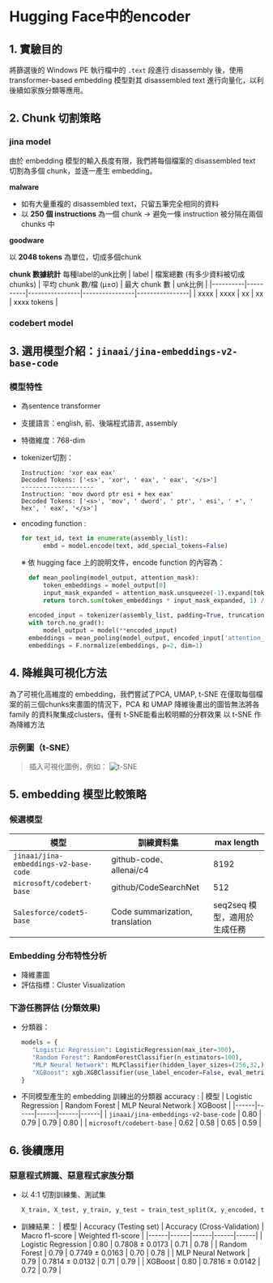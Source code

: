 # Hugging Face中的encoder

## 1. 實驗目的

將篩選後的 Windows PE 執行檔中的 `.text` 段進行 disassembly 後，使用 transformer-based embedding 模型對其 disassembled text 進行向量化，以利後續如家族分類等應用。

## 2. Chunk 切割策略
### jina model
由於 embedding 模型的輸入長度有限，我們將每個檔案的 disassembled text 切割為多個 chunk，並逐一產生 embedding。

**malware**

- 如有大量重複的 disassembled text，只留五筆完全相同的資料
- 以 **250 個 instructions** 為一個 chunk -> 避免一條 instruction 被分隔在兩個 chunks 中

**goodware**

以 **2048 tokens** 為單位，切成多個chunk

**chunk 數據統計**
每種label的unk比例
| label | 檔案總數 (有多少資料被切成chunks) | 平均 chunk 數/檔 (μ±σ) | 最大 chunk 數 | unk比例 |
|----------|----------|----------------|----------------|----------------|
| xxxx     | xxxx     | xx             | xx             | xxxx tokens    |

### codebert model

## 3. 選用模型介紹：`jinaai/jina-embeddings-v2-base-code`

### 模型特性
- 為sentence transformer
- 支援語言：english, 前、後端程式語言, assembly
- 特徵維度：768-dim
- tokenizer切割：
  ```text
  Instruction: 'xor eax eax'
  Decoded Tokens: ['<s>', 'xor', ' eax', ' eax', '</s>']
  --------------------
  Instruction: 'mov dword ptr esi + hex eax'
  Decoded Tokens: ['<s>', 'mov', ' dword', ' ptr', ' esi', ' +', ' hex', ' eax', '</s>']
  ```
- encoding function :
  ```python
  for text_id, text in enumerate(assembly_list):
        embd = model.encode(text, add_special_tokens=False)
  ```
  ※ 依 hugging face 上的說明文件，encode function 的內容為：
  
  ```python
    def mean_pooling(model_output, attention_mask):
        token_embeddings = model_output[0]
        input_mask_expanded = attention_mask.unsqueeze(-1).expand(token_embeddings.size()).float()
        return torch.sum(token_embeddings * input_mask_expanded, 1) / torch.clamp(input_mask_expanded.sum(1), min=1e-9)
    
    encoded_input = tokenizer(assembly_list, padding=True, truncation=True, return_tensors='pt')
    with torch.no_grad():
        model_output = model(**encoded_input)
    embeddings = mean_pooling(model_output, encoded_input['attention_mask'])
    embeddings = F.normalize(embeddings, p=2, dim=1)
    ```

## 4. 降維與可視化方法

為了可視化高維度的 embedding，我們嘗試了PCA, UMAP, t-SNE
在僅取每個檔案的前三個chunks來畫圖的情況下，PCA 和 UMAP 降維後畫出的圖皆無法將各 family 的資料聚集成clusters，僅有 t-SNE能看出較明顯的分群效果 
以 t-SNE 作為降維方法

### 示例圖（t-SNE）

> 插入可視化圖例，例如：
> ![t-SNE](./tsne_example.png)

## 5. embedding 模型比較策略

### 候選模型
| 模型 | 訓練資料集 | max length |
|------|------|------|
| `jinaai/jina-embeddings-v2-base-code` | github-code、allenai/c4 | 8192 |
| `microsoft/codebert-base` | github/CodeSearchNet | 512 |
| `Salesforce/codet5-base` | Code summarization, translation | seq2seq 模型，適用於生成任務 |

  ### Embedding 分布特性分析

- 降維畫圖
- 評估指標：Cluster Visualization

### 下游任務評估 (分類效果)

- 分類器：
   ```python
  models = {
      "Logistic Regression": LogisticRegression(max_iter=300),
      "Random Forest": RandomForestClassifier(n_estimators=100),
      "MLP Neural Network": MLPClassifier(hidden_layer_sizes=(256,32,), max_iter=500, early_stopping=True),
      "XGBoost": xgb.XGBClassifier(use_label_encoder=False, eval_metric='mlogloss')
  }
  ```
- 不同模型產生的 embedding 訓練出的分類器 accuracy :
  | 模型 | Logistic Regression | Random Forest | MLP Neural Network | XGBoost |
  |------|------|------|------|------|
  | `jinaai/jina-embeddings-v2-base-code` | 0.80 | 0.79 | 0.79 | 0.80 |
  | `microsoft/codebert-base` | 0.62 | 0.58 | 0.65 | 0.59 |

## 6. 後續應用

### 惡意程式辨識、惡意程式家族分類
- 以 4:1 切割訓練集、測試集
  ```python
  X_train, X_test, y_train, y_test = train_test_split(X, y_encoded, test_size=0.2, random_state=42, stratify=y_encoded)
  ```
- 訓練結果：
  | 模型 | Accuracy (Testing set) | Accuracy (Cross-Validation) | Macro f1-score | Weighted f1-score |
  |------|------|------|------|------|
  | Logistic Regression | 0.80 | 0.7808 ± 0.0173 | 0.71 | 0.78 |
  | Random Forest | 0.79 | 0.7749 ± 0.0163 | 0.70 | 0.78 |
  | MLP Neural Network | 0.79 | 0.7814 ± 0.0132 | 0.71 | 0.79 |
  | XGBoost | 0.80 | 0.7816 ± 0.0142 | 0.72 | 0.79 |
